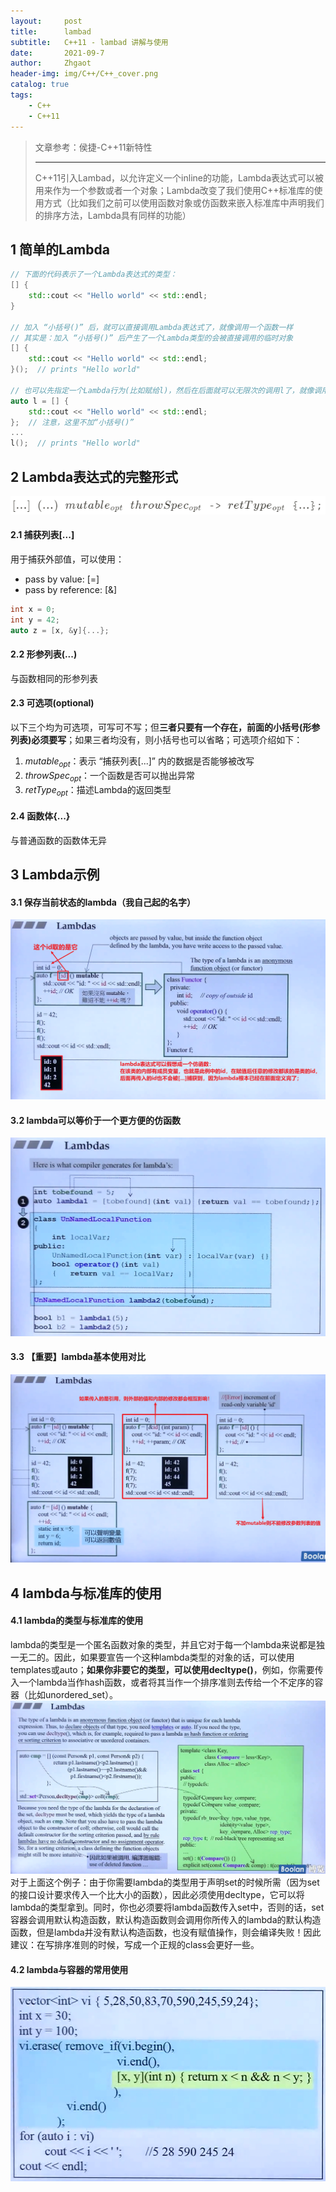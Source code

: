 ```yaml
---
layout:     post
title:      lambad
subtitle:   C++11 - lambad 讲解与使用
date:       2021-09-7
author:     Zhgaot
header-img: img/C++/C++_cover.png
catalog: true
tags:
    - C++
    - C++11
---
```


> 文章参考：侯捷-C++11新特性
>
> ------
>
> C++11引入Lambad，以允许定义一个inline的功能，Lambda表达式可以被用来作为一个参数或者一个对象；Lambda改变了我们使用C++标准库的使用方式（比如我们之前可以使用函数对象或仿函数来嵌入标准库中声明我们的排序方法，Lambda具有同样的功能）


## 1 简单的Lambda
```cpp
// 下面的代码表示了一个Lambda表达式的类型：
[] {
	std::cout << "Hello world" << std::endl;
}

// 加入 “小括号()” 后，就可以直接调用Lambda表达式了，就像调用一个函数一样
// 其实是：加入 “小括号()” 后产生了一个Lambda类型的会被直接调用的临时对象
[] {
	std::cout << "Hello world" << std::endl;
}();  // prints "Hello world"

// 也可以先指定一个Lambda行为(比如赋给l)，然后在后面就可以无限次的调用l了，就像调用函数一样
auto l = [] {
	std::cout << "Hello world" << std::endl;
};  // 注意，这里不加“小括号()”
...
l();  // prints "Hello world"
```


## 2 Lambda表达式的完整形式
![](https://raw.githubusercontent.com/Zhgaot/Zhgaot.github.io/master/img/C++/C++-C++11/lambda_format.png)

#### 2.1 捕获列表[...]
用于捕获外部值，可以使用：
- pass by value: [=]
- pass by reference: [&]
```cpp
int x = 0;
int y = 42;
auto z = [x, &y]{...};
```

#### 2.2 形参列表(...)
与函数相同的形参列表

#### 2.3 可选项(optional)
以下三个均为可选项，可写可不写；但**三者只要有一个存在，前面的小括号(形参列表)必须要写**；如果三者均没有，则小括号也可以省略；可选项介绍如下：
1. $mutable_{opt}$：表示 “捕获列表[...]” 内的数据是否能够被改写
2. $throwSpec_{opt}$：一个函数是否可以抛出异常
3. $retType_{opt}$：描述Lambda的返回类型

#### 2.4 函数体{...}
与普通函数的函数体无异


## 3 Lambda示例

#### 3.1 保存当前状态的lambda（我自己起的名字）
![](https://raw.githubusercontent.com/Zhgaot/Zhgaot.github.io/master/img/C++/C++-C++11/lambda_0.png)

#### 3.2 lambda可以等价于一个更方便的仿函数
![](https://raw.githubusercontent.com/Zhgaot/Zhgaot.github.io/master/img/C++/C++-C++11/lambda_1.png)

#### 3.3 【重要】lambda基本使用对比
![](https://raw.githubusercontent.com/Zhgaot/Zhgaot.github.io/master/img/C++/C++-C++11/lambda_2.png)


## 4 lambda与标准库的使用

#### 4.1 lambda的类型与标准库的使用
lambda的类型是一个匿名函数对象的类型，并且它对于每一个lambda来说都是独一无二的。因此，如果要宣告一个这种lambda类型的对象的话，可以使用templates或auto；**如果你非要它的类型，可以使用decltype()**，例如，你需要传入一个lambda当作hash函数，或者将其当作一个排序准则去传给一个不定序的容器（比如unordered_set）。
![](https://raw.githubusercontent.com/Zhgaot/Zhgaot.github.io/master/img/C++/C++-C++11/lambda_3.png)
对于上面这个例子：由于你需要lambda的类型用于声明set的时候所需（因为set的接口设计要求传入一个比大小的函数），因此必须使用decltype，它可以将lambda的类型拿到。同时，你也必须要将lambda函数传入set中，否则的话，set容器会调用默认构造函数，默认构造函数则会调用你所传入的lambda的默认构造函数，但是lambda并没有默认构造函数，也没有赋值操作，则会编译失败！因此建议：在写排序准则的时候，写成一个正规的class会更好一些。

#### 4.2 lambda与容器的常用使用
![](https://raw.githubusercontent.com/Zhgaot/Zhgaot.github.io/master/img/C++/C++-C++11/lambda_4.png)
